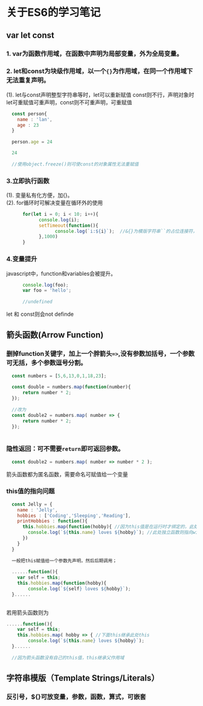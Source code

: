 # 关于ES6的学习笔记
## var let const
### 1. var为函数作用域，在函数中声明为局部变量，外为全局变量。
### 2. let和const为块级作用域，以一个`{}`为作用域，在同一个作用域下无法重复声明。
(1). let与const声明整型字符串等时，let可以重新赋值 const则不行，声明对象时let可重赋值可重声明，const则不可重声明，可重赋值
```javascript
  const person{
    name : 'lan',
    age : 23
  }
  
  person.age = 24

  24
  
  //使用object.freeze()则可使const的对象属性无法重赋值
  ```
### 3.立即执行函数
(1). 变量私有化方便，加{}。  
(2). for循环时可解决变量在循环外的使用  
```javascript
      for(let i = 0; i < 10; i++){
            console.log(i);
            setTimeout(function(){
                  console.log(`i:${i}`);  //&{}为模版字符串``的占位连接符，可插入函数
            },1000)
      }
```
### 4.变量提升
javascript中，function和variables会被提升。
```javascript
      console.log(foo);
      var foo = 'hello';
      
      //undefined
 ```
let 和 const则会not definde

## 箭头函数(Arrow Function)
### 删掉function关键字，加上一个胖箭头`=>`,没有参数加括号，一个参数可无括，多个参数逗号分割。
```javascript
  const numbers = [5,6,13,0,1,18,23];
  
  const double = numbers.map(function(number){
      return number * 2;
  });
  
  //改为
  const double2 = numbers.map( number => {
      return number * 2;
  });
  
```

### 隐性返回：可不需要`return`即可返回参数。
```javascript
  const double2 = numbers.map( number => number * 2 );
```
箭头函数都为匿名函数，需要命名可赋值给一个变量
### this值的指向问题
```javascript
  const Jelly = {
    name : 'Jelly',
    hobbies : ['Coding','Sleeping','Reading'],
    printHobbies : function(){
      this.hobbies.map(function(hobby){ //因为this值是在运行时才绑定的，此处的this指向为正常指向Jelly对象
        console.log(`${this.name} loves ${hobby}`); //此处独立函数则指向window
      })
    }
  }
  
  一般把this赋值给一个参数先声明，然后后期调用；
  
  ......function(){
    var self = this;
    this.hobbies.map(function(hobby){ 
        console.log(`${self} loves ${hobby}`);
  }......
  
```
若用箭头函数则为
```javascript
......function(){
    var self = this;
    this.hobbies.map( hobby => { //下面this继承此处this
        console.log(`${this.name} loves ${hobby}`);
  }......
  
  //因为箭头函数没有自己的this值，this继承父作用域
```
## 字符串模版（Template Strings/Literals）
### 反引号，${}可放变量，参数，函数，算式，可嵌套
